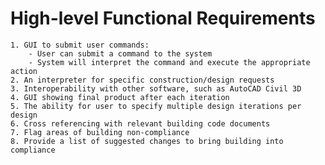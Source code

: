 # High-level Functional Requirements
    1. GUI to submit user commands:
        - User can submit a command to the system
        - System will interpret the command and execute the appropriate action
    2. An interpreter for specific construction/design requests
    3. Interoperability with other software, such as AutoCAD Civil 3D    
    4. GUI showing final product after each iteration
    5. The ability for user to specify multiple design iterations per design
    6. Cross referencing with relevant building code documents
    7. Flag areas of building non-compliance
    8. Provide a list of suggested changes to bring building into compliance
